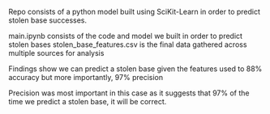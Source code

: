 Repo consists of a python model built using SciKit-Learn in order to predict stolen base successes. 

main.ipynb consists of the code and model we built in order to predict stolen bases
stolen_base_features.csv is the final data gathered across multiple sources for analysis

Findings show we can predict a stolen base given the features used to 88% accuracy but more importantly, 97% precision

Precision was most important in this case as it suggests that 97% of the time we predict a stolen base, it will be correct. 

